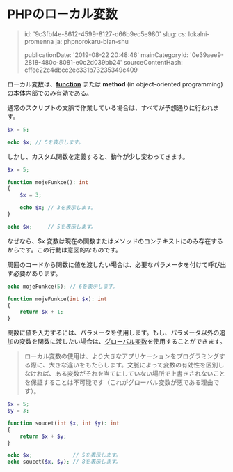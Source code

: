 PHPのローカル変数
==========

> id: '9c3fbf4e-8612-4599-8127-d66b9ec5e980'
> slug:
> 	cs: lokalni-promenna
> 	ja: phpnorokaru-bian-shu
> 
> publicationDate: '2019-08-22 20:48:46'
> mainCategoryId: '0e39aee9-2818-480c-8081-e0c2d039bb24'
> sourceContentHash: cffee22c4dbcc2ec331b73235349c409

ローカル変数は、**<a href="/prikazy-a-function">function</a>** または **method** (in object-oriented programming) の本体内部でのみ有効である。

通常のスクリプトの文脈で作業している場合は、すべてが予想通りに行われます。

```php
$x = 5;

echo $x; // 5を表示します。
```

しかし、カスタム関数を定義すると、動作が少し変わってきます。

```php
$x = 5;

function mojeFunkce(): int
{
    $x = 3;

    echo $x; // 3を表示します。
}

echo $x;     // 5を表示します。
```

なぜなら、$x 変数は現在の関数またはメソッドのコンテキストにのみ存在するからです。この行動は意図的なものです。

周囲のコードから関数に値を渡したい場合は、必要なパラメータを付けて呼び出す必要があります。

```php
echo mojeFunkce(5);	// 6を表示します。

function mojeFunkce(int $x): int
{
    return $x + 1;
}
```

関数に値を入力するには、パラメータを使用します。もし、パラメータ以外の追加の変数を関数に渡したい場合は、<a href="/global-variable">グローバル変数</a>を使用することができます。

> ローカル変数の使用は、より大きなアプリケーションをプログラミングする際に、大きな違いをもたらします。文脈によって変数の有効性を区別しなければ、ある変数がそれを当てにしていない場所で上書きされないことを保証することは不可能です（これがグローバル変数が悪である理由です）。

```php
$x = 5;
$y = 3;

function soucet(int $x, int $y): int
{
    return $x + $y;
}

echo $x;             // 5を表示します。
echo soucet($x, $y); // 8を表示します。
```
